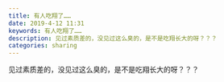 ```yaml
---
title: 有人吃翔了……
date: 2019-4-12 11:31
keywords: 有人吃翔了……
description: 见过素质差的，没见过这么臭的，是不是吃翔长大的呀？？？
categories: sharing
---
```

<td class="t_f" id="postmessage_3470900">

见过素质差的，没见过这么臭的，是不是吃翔长大的呀？？？<br/>
<img alt="" border="0" class="zoom" data-cf-modified-f0c0baa87d35e042ab252858-="" file="http://www.flw.ph/data/appbyme/upload/image/201904/12/SNzsSoioNvVy.jpg" id="aimg_yg9kN" lazyloadthumb="1" onclick="" onmouseover="" src="http://www.flw.ph/data/appbyme/upload/image/201904/12/SNzsSoioNvVy.jpg"/><br/>
<img alt="" border="0" class="zoom" data-cf-modified-f0c0baa87d35e042ab252858-="" file="http://www.flw.ph/data/appbyme/upload/image/201904/12/cdeP3DxCaPWS.jpg" id="aimg_edZgD" lazyloadthumb="1" onclick="" onmouseover="" src="http://www.flw.ph/data/appbyme/upload/image/201904/12/cdeP3DxCaPWS.jpg"/><br/>
<img alt="" border="0" class="zoom" data-cf-modified-f0c0baa87d35e042ab252858-="" file="http://www.flw.ph/data/appbyme/upload/image/201904/12/RrClGRiJkdGT.jpg" id="aimg_G6Bo9" lazyloadthumb="1" onclick="" onmouseover="" src="http://www.flw.ph/data/appbyme/upload/image/201904/12/RrClGRiJkdGT.jpg"/><br/>
</td>

